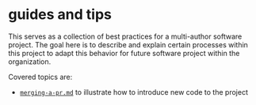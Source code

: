 # guides and tips

This serves as a collection of best practices for a multi-author software project.
The goal here is to describe and explain certain processes within this project to adapt this behavior for future software project within the organization.

Covered topics are:

- [`merging-a-pr.md`](./merging-a-pr.md) to illustrate how to introduce new code to the project

